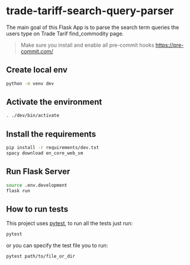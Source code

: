# trade-tariff-search-query-parser

The main goal of this Flask App is to parse the search term queries the users type on Trade Tarif find_commodity page.

> Make sure you install and enable all pre-commit hooks https://pre-commit.com/

## Create local env

```bash
python -m venv dev
```

## Activate the environment

```bash
. ./dev/bin/activate
```

## Install the requirements

```bash
pip install -r requirements/dev.txt
spacy download en_core_web_sm
```

## Run Flask Server

```bash
source .env.development
flask run
```

## How to run tests

This project uses [pytest](https://docs.pytest.org/), to run all the tests just run:

```bash
pytest
```

or you can specify the test file you to run:

```bash
pytest path/to/file_or_dir
```
